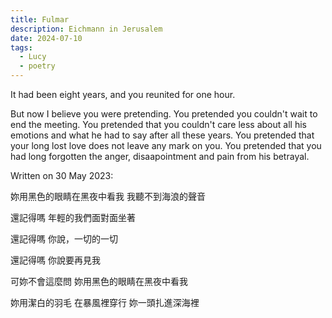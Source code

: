 ```yaml
---
title: Fulmar
description: Eichmann in Jerusalem
date: 2024-07-10
tags:
  - Lucy
  - poetry
---
```

It had been eight years, and you reunited for one hour.

But now I believe you were pretending. You pretended you couldn't wait to end the meeting. You pretended that you couldn't care less about all his emotions and what he had to say after all these years. You pretended that your long lost love does not leave any mark on you. You pretended that you had long forgotten the anger, disaapointment and pain from his betrayal.


Written on 30 May 2023:

妳用黑色的眼睛在黑夜中看我
我聽不到海浪的聲音

還記得嗎
年輕的我們面對面坐著

還記得嗎
你說，一切的一切

還記得嗎
你說要再見我

可妳不會這麼問
妳用黑色的眼睛在黑夜中看我

妳用潔白的羽毛
在暴風裡穿行
妳一頭扎進深海裡
